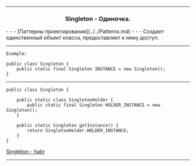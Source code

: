 - - -  
<h3 align = "center"> Singleton - Одиночка.  </h3>
- - -  
[Паттерны проектирования](../../Patterns.md)  
- - -  
Создает единственный объект класса, предоставляет к нему доступ.  

- - -  
`Example:`

	public class Singleton {
		public static final Singleton INSTANCE = new Singleton();
	}

- - -  

    public class Singleton {

        public static class SingletonHolder {
            public static final Singleton HOLDER_INSTANCE = new Singleton();
        }

        public static Singleton getInstance() {
            return SingletonHolder.HOLDER_INSTANCE;
        }
    }

[Singleton - habr](https://habr.com/post/129494/)  

- - -  